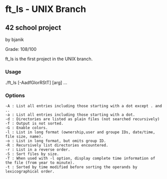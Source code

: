 # ft_ls - UNIX Branch

## 42 school project

by bjanik

Grade: 108/100

ft_ls is the first project in the UNIX branch. 

### Usage

./ft_ls [-AadfGlorRStT] [arg] ...

### Options

    -A : List all entries including those starting with a dot except . and ..
    -a : List all entries including those starting with a dot.
    -d : Directories are listed as plain files (not searched recursively)
    -f : Output is not sorted.
    -G : Enable colors.
    -l : List in long format (ownership,user and groupe IDs, date/time, file size, name).
    -o : List in long format, but omits group ID.
    -R : Recursively list directories encountered.
    -r : List in a reverse order.
    -S : Sort files by size.
    -T : When used with -l option, display complete time information of the file (from year to minute).
    -t : Sorted by time modified before sorting the operands by lexicographical order.
    
    




